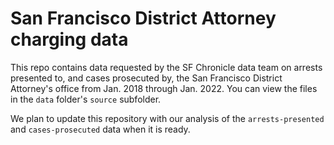 # San Francisco District Attorney charging data

This repo contains data requested by the SF Chronicle data team on arrests presented to, and cases prosecuted by, the San Francisco District Attorney's office from Jan. 2018 through Jan. 2022. You can view the files in the `data` folder's `source` subfolder.

We plan to update this repository with our analysis of the `arrests-presented` and `cases-prosecuted` data when it is ready.


